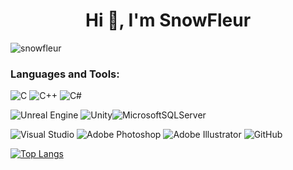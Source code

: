<h1 align="center">Hi 👋, I'm SnowFleur</h1>
<p align="left"> <img src="https://komarev.com/ghpvc/?username=snowfleur&label=Profile%20views&color=0e75b6&style=flat" alt="snowfleur" /> </p>

<h3 align="left">Languages and Tools:</h3>

<img alt="C" src="https://img.shields.io/badge/c-%2300599C.svg?style=for-the-badge&logo=c&logoColor=white"/> <img alt="C++" src="https://img.shields.io/badge/c++-%2300599C.svg?style=for-the-badge&logo=c%2B%2B&logoColor=white"/> <img alt="C#" src="https://img.shields.io/badge/c%23-%23239120.svg?style=for-the-badge&logo=c-sharp&logoColor=white"/>

<img alt="Unreal Engine" src="https://img.shields.io/badge/unrealengine-%23313131.svg?style=for-the-badge&logo=unrealengine&logoColor=white"/> 	<img alt="Unity" src="https://img.shields.io/badge/unity-%23000000.svg?style=for-the-badge&logo=unity&logoColor=white"/>![MicrosoftSQLServer](https://img.shields.io/badge/Microsoft%20SQL%20Sever-CC2927?style=for-the-badge&logo=microsoft%20sql%20server&logoColor=white)

<img alt="Visual Studio" src="https://img.shields.io/badge/VisualStudio-5C2D91.svg?style=for-the-badge&logo=visual-studio&logoColor=white"/> <img alt="Adobe Photoshop" src="https://img.shields.io/badge/adobephotoshop-%2331A8FF.svg?style=for-the-badge&logo=adobephotoshop&logoColor=white"/> <img alt="Adobe Illustrator" src="https://img.shields.io/badge/adobeillustrator-%23FF9A00.svg?style=for-the-badge&logo=adobeillustrator&logoColor=white"/> 	<img alt="GitHub" src="https://img.shields.io/badge/github-%23121011.svg?style=for-the-badge&logo=github&logoColor=white"/>

[![Top Langs](https://github-readme-stats.vercel.app/api/top-langs/?username=snowfleur&langs_count=6&layout=compact)](https://github.com/anuraghazra/github-readme-stats)
